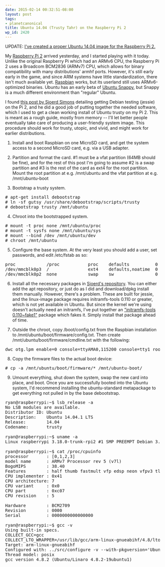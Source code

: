 ```yaml
---
date: 2015-02-14 00:32:51-08:00
layout: post
tags:
- planetcanonical
title: Ubuntu 14.04 (Trusty Tahr) on the Raspberry Pi 2
wp_id: 2420
---
```

UPDATE: [I've created a proper Ubuntu 14.04 image for the Raspberry Pi 2.](http://www.finnie.org/2015/02/16/raspberry-pi-2-update-ubuntu-14-04-image-available/)

My [Raspberry Pi 2](https://www.raspberrypi.org/raspberry-pi-2-on-sale/) arrived yesterday, and I started playing with it today. Unlike the original Raspberry Pi which had an ARMv6 CPU, the Raspberry Pi 2 uses a Broadcom BCM2836 (ARMv7) CPU, which allows for binary compatibility with many distributions' armhf ports. However, it's still early early in the game, and since ARM systems have little standardization, there isn't much available yet. [Raspbian](http://raspbian.org/) works, but its userland still uses ARMv6-optimized binaries. Ubuntu has an early beta of [Ubuntu Snappy](https://www.ubuntu.com/cloud/tools/snappy), but Snappy is a much different environment than "regular" Ubuntu.

I found [this post by Sjoerd Simons](http://sjoerd.luon.net/posts/2015/02/debian-jessie-on-rpi2/) detailing getting Debian testing (jessie) on the Pi 2, and he did a good job of putting together the needed software, which I used to get a clean working install of Ubuntu trusty on my Pi 2. This is meant as a rough guide, mostly from memory -- I'll let better people eventually take care of producing a user-friendly system image. This procedure should work for trusty, utopic, and vivid, and might work for earlier distributions.
  
<!--more-->


  
1) Install and boot Raspbian on one MicroSD card, and get the system access to a second MicroSD card, e.g. via a USB adapter.

2) Partition and format the card. #1 must be a vfat partition (64MB should be fine), and for the rest of this post I'm going to assume #2 is a swap partition and #3 is the rest of the card as ext4 for the root partition. Mount the root partition at e.g. /mnt/ubuntu and the vfat partition at e.g. /mnt/ubuntu-boot

3) Bootstrap a trusty system.

<pre># apt-get install debootstrap
# ln -sf gutsy /usr/share/debootstrap/scripts/trusty
# debootstrap trusty /mnt/ubuntu
</pre>

4) Chroot into the bootstrapped system.

<pre># mount -t proc none /mnt/ubuntu/proc
# mount -t sysfs none /mnt/ubuntu/sys
# mount --bind /dev /mnt/ubuntu/dev
# chroot /mnt/ubuntu
</pre>

5) Configure the base system. At the very least you should add a user, set passwords, and edit /etc/fstab as so:

<pre>proc            /proc           proc    defaults          0       0
/dev/mmcblk0p3  /               ext4    defaults,noatime  0       1
/dev/mmcblk0p2  none            swap    sw                0       0
</pre>

6) Install all the necessary packages in [Sjoerd's repository](https://repositories.collabora.co.uk/debian/). You can either add the apt repository, or just do as I did and download/dpkg install them manually. However, there's a problem. These are built for jessie, and the linux-image package requires initramfs-tools 0.110 or greater, which is not yet available in Ubuntu. But since the kernel we're using doesn't actually need an initramfs, I've put together an ["initramfs-tools 0.110~fake1"](http://www.finnie.org/software/raspberrypi/initramfs-tools_0.110~fake1_all.deb) package which fakes it. Simply install that package ahead of time.

7) Outside the chroot, copy /boot/config.txt from the Raspbian installation to /mnt/ubuntu/boot/firmware/config.txt. Then create /mnt/ubuntu/boot/firmware/cmdline.txt with the following:

<pre>dwc_otg.lpm_enable=0 console=ttyAMA0,115200 console=tty1 root=/dev/mmcblk0p3 rootwait
</pre>

8) Copy the firmware files to the actual boot device:

<pre># cp -a /mnt/ubuntu/boot/firmware/* /mnt/ubuntu-boot/
</pre>

9) Umount everything, shut down the system, swap the new card into place, and boot. Once you are successfully booted into the Ubuntu system, I'd recommend installing the ubuntu-standard metapackage to get everything not pulled in by the base debootstrap.

<pre>ryan@raspberrypi:~$ lsb_release -a
No LSB modules are available.
Distributor ID: Ubuntu
Description:    Ubuntu 14.04.1 LTS
Release:        14.04
Codename:       trusty

ryan@raspberrypi:~$ uname -a
Linux raspberrypi 3.18.0-trunk-rpi2 #1 SMP PREEMPT Debian 3.18.5-1~exp1.co1 (2015-02-02) armv7l armv7l armv7l GNU/Linux

ryan@raspberrypi:~$ cat /proc/cpuinfo 
processor       : [0,1,2,3]
model name      : ARMv7 Processor rev 5 (v7l)
BogoMIPS        : 38.40
Features        : half thumb fastmult vfp edsp neon vfpv3 tls vfpv4 idiva idivt vfpd32 lpae evtstrm 
CPU implementer : 0x41
CPU architecture: 7
CPU variant     : 0x0
CPU part        : 0xc07
CPU revision    : 5

Hardware        : BCM2709
Revision        : 0000
Serial          : 0000000000000000

ryan@raspberrypi:~$ gcc -v
Using built-in specs.
COLLECT_GCC=gcc
COLLECT_LTO_WRAPPER=/usr/lib/gcc/arm-linux-gnueabihf/4.8/lto-wrapper
Target: arm-linux-gnueabihf
Configured with: ../src/configure -v --with-pkgversion='Ubuntu/Linaro 4.8.2-19ubuntu1' --with-bugurl=file:///usr/share/doc/gcc-4.8/README.Bugs --enable-languages=c,c++,java,go,d,fortran,objc,obj-c++ --prefix=/usr --program-suffix=-4.8 --enable-shared --enable-linker-build-id --libexecdir=/usr/lib --without-included-gettext --enable-threads=posix --with-gxx-include-dir=/usr/include/c++/4.8 --libdir=/usr/lib --enable-nls --with-sysroot=/ --enable-clocale=gnu --enable-libstdcxx-debug --enable-libstdcxx-time=yes --enable-gnu-unique-object --disable-libmudflap --disable-libitm --disable-libquadmath --enable-plugin --with-system-zlib --disable-browser-plugin --enable-java-awt=gtk --enable-gtk-cairo --with-java-home=/usr/lib/jvm/java-1.5.0-gcj-4.8-armhf/jre --enable-java-home --with-jvm-root-dir=/usr/lib/jvm/java-1.5.0-gcj-4.8-armhf --with-jvm-jar-dir=/usr/lib/jvm-exports/java-1.5.0-gcj-4.8-armhf --with-arch-directory=arm --with-ecj-jar=/usr/share/java/eclipse-ecj.jar --enable-objc-gc --enable-multiarch --enable-multilib --disable-sjlj-exceptions --with-arch=armv7-a --with-fpu=vfpv3-d16 --with-float=hard --with-mode=thumb --disable-werror --enable-checking=release --build=arm-linux-gnueabihf --host=arm-linux-gnueabihf --target=arm-linux-gnueabihf
Thread model: posix
gcc version 4.8.2 (Ubuntu/Linaro 4.8.2-19ubuntu1)
</pre>
